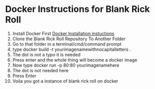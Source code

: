  # Docker Instructions for Blank Rick Roll
1. Install Docker First [Docker Installation instuctions](https://docs.docker.com/get-docker/)
2. Clone the Blank Rick Roll Repository To Another Folder
3. Go to that folder in a terminal/cmd/command prompt
4. type docker build -t yourimagenamewithnocapitalletters .
5. The dot is not a typo it is needed
6. Press enter and the whole thing will become a docker image
7. Now type docker run -p 80:80 yourimagenamehere
8. The dot is not needed here
9. Press Enter
10. Voila you got a instance of blank rick roll on docker
